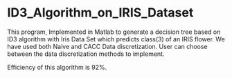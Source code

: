 # ID3_Algorithm_on_IRIS_Dataset
This program, Implemented in Matlab to generate a decision tree based on ID3 algorithm with Iris Data Set which predicts class(3) of an IRIS flower.
We have used both Naive and CACC Data discretization. User can choose between the data discretization methods to implement. 

Efficiency of this algorithm is 92%.
